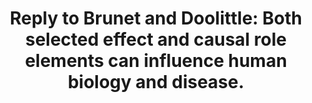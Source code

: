 ---
layout: page
title: " Reply to Brunet and Doolittle: Both selected effect and causal role elements can  influence human biology and disease."
breadcrumb: true
categories:
    - publication
## publication related information
pub:
    authors: " Manolis Kellis, Barbara Wold, Michael P. Snyder, Bradley E. Bernstein, Anshul Kundaje, Georgi K. Marinov, Lucas D. Ward, Ewan Birney, Gregory E. Crawford, Job Dekker, Ian Dunham, Laura L. Elnitski, Peggy J. Farnham, Elise A. Feingold, Mark Gerstein, Morgan C. Giddings, David M. Gilbert, Thomas R. Gingeras, Eric D. Green, Roderic Guigo, Tim Hubbard, Jim Kent, Jason D. Lieb, Richard M. Myers, Michael J. Pazin, Bing Ren, John Stamatoyannopoulos, Zhiping Weng, Kevin P. White,  Ross C. Hardison"
    journal: " Proceedings of the National Academy of Sciences of the United States of America"
    date: 2014-08-19
    volume:  111
    pages:  E3366
    number:  33
---